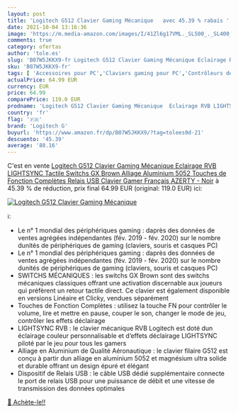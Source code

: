 ```yaml
---
layout: post
title: 'Logitech G512 Clavier Gaming Mécanique   avec 45.39 % rabais '
date: 2021-10-04 13:16:36
image: 'https://m.media-amazon.com/images/I/41Zl6g17VML._SL500_._SL400_.jpg'
comments: true
category: ofertas
author: 'tole.es'
slug: 'B07W5JKKX9-fr Logitech G512 Clavier Gaming Mécanique Eclairage RVB...'
sku: 'B07W5JKKX9-fr'
tags: [ 'Accessoires pour PC','Claviers gaming pour PC','Contrôleurs de jeu pour PC','Jeux vidéo','PC: Jeux et accessoires','logitech g', ]
actualPrice: 64.99 EUR
currency: EUR
price: 64.99
comparePrice: 119.0 EUR
prodname: 'Logitech G512 Clavier Gaming Mécanique  Eclairage RVB LIGHTSYNC  Tactile Switchs GX Brown  Alliage Aluminium 5052  Touches de Fonction Complètes  Relais USB  Clavier Gamer Français AZERTY - Noir'
country: 'fr'
flag: '🇫🇷'
brand: 'Logitech G'
buyurl: 'https://www.amazon.fr/dp/B07W5JKKX9/?tag=tolees0d-21'
descuento: '45.39'
average: '88.16'
---
```


C'est en vente [Logitech G512 Clavier Gaming Mécanique  Eclairage RVB LIGHTSYNC  Tactile Switchs GX Brown  Alliage Aluminium 5052  Touches de Fonction Complètes  Relais USB  Clavier Gamer Français AZERTY - Noir](https://www.amazon.fr/dp/B07W5JKKX9/?tag=tolees0d-21)  à  45.39 % de réduction, prix final  64.99 EUR (original: 119.0 EUR) ici:

[![Logitech G512 Clavier Gaming Mécanique  ](https://m.media-amazon.com/images/I/41Zl6g17VML._SL500_._SL400_.jpg)](https://www.amazon.fr/dp/B07W5JKKX9/?tag=tolees0d-21)

ℹ️:

- Le n° 1 mondial des périphériques gaming : daprès des données de ventes agrégées indépendantes (fév. 2019 - fév. 2020) sur le nombre dunités de périphériques de gaming (claviers, souris et casques PC)
- Le n° 1 mondial des périphériques gaming : daprès des données de ventes agrégées indépendantes (fév. 2019 - fév. 2020) sur le nombre dunités de périphériques de gaming (claviers, souris et casques PC)
- SWITCHS MÉCANIQUES : les switchs GX Brown sont des switchs mécaniques classiques offrant une activation discernable aux joueurs qui préfèrent un retour tactile direct. Ce clavier est également disponible en versions Linéaire et Clicky, vendues séparément
- Touches de Fonction Complètes : utilisez la touche FN pour contrôler le volume, lire et mettre en pause, couper le son, changer le mode de jeu, contrôler les effets déclairage
- LIGHTSYNC RVB : le clavier mécanique RVB Logitech est doté dun éclairage couleur personnalisable et d’effets déclairage LIGHTSYNC piloté par le jeu pour tous les gamers
- Alliage en Aluminium de Qualité Aéronautique : le clavier filaire G512 est conçu à partir dun alliage en aluminium 5052 et magnésium ultra solide et durable offrant un design épuré et élégant
- Dispositif de Relais USB : le câble USB dédié supplémentaire connecte le port de relais USB pour une puissance de débit et une vitesse de transmission des données optimales

[🛒 Achète-le!!](https://www.amazon.fr/dp/B07W5JKKX9/?tag=tolees0d-21)
